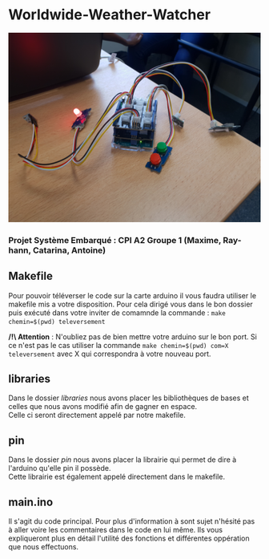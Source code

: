# Worldwide-Weather-Watcher

![](https://github.com/MaxLinkle/Worldwide-Weather-Watcher/blob/master/carte.jpg)

### Projet Système Embarqué : CPI A2 Groupe 1 (Maxime, Ray-hann, Catarina, Antoine)

## Makefile

Pour pouvoir téléverser le code sur la carte arduino il vous faudra utiliser le makefile mis a votre disposition.
Pour cela dirigé vous dans le bon dossier puis exécuté dans votre inviter de comamnde la commande : `make chemin=$(pwd) televersement`  

__/!\ Attention__ : N'oubliez pas de bien mettre votre arduino sur le bon port. Si ce n'est pas le cas utiliser la commande `make chemin=$(pwd) com=X televersement` avec X qui correspondra à votre nouveau port.

## libraries

Dans le dossier *libraries* nous avons placer les bibliothèques de bases et celles que nous avons modifié afin de gagner en espace.  
Celle ci seront directement appelé par notre makefile.

## pin

Dans le dossier *pin* nous avons placer la librairie qui permet de dire à l'arduino qu'elle pin il possède.  
Cette librairie est également appelé directement dans le makefile.

## main.ino

Il s'agit du code principal. 
Pour plus d'information à sont sujet n'hésité pas à aller voire les commentaires dans le code en lui même.
Ils vous expliqueront plus en détail l'utilité des fonctions et différentes oppération que nous effectuons. 

